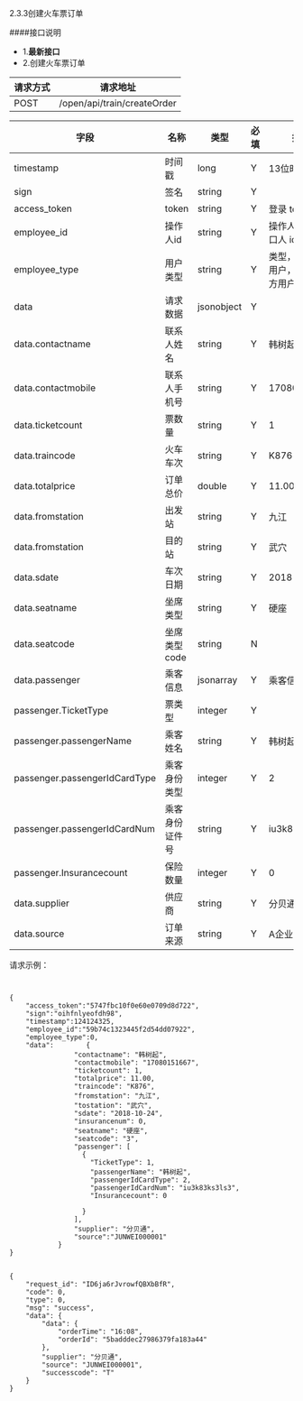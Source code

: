 2.3.3创建火车票订单

####接口说明
- 1.**最新接口**
- 2.创建火车票订单




请求方式|请求地址
----|---
POST|/open/api/train/createOrder


字段|名称|类型|必填|描述
-----|-----|----|----|----
timestamp|时间戳 |long |Y|13位时间戳
sign|签名 |string |Y|
access_token|token | string |Y|登录 token
employee_id| 操作人id|string |Y|操作人id,调用接口人 id
employee_type| 用户类型|string|Y|类型，0为分贝用户，1为第三方用户
data |请求数据| jsonobject |Y|
data.contactname|联系人姓名|string  |Y|韩树起
data.contactmobile|联系人手机号|string  |Y|17080151667
data.ticketcount|票数量|string  |Y|1
data.traincode|火车车次|string  |Y|K876
data.totalprice|订单总价|double  |Y|11.00
data.fromstation|出发站|string  |Y|九江
data.fromstation|目的站|string  |Y|武穴
data.sdate|车次日期|string  |Y|2018-10-24
data.seatname|坐席类型|string  |Y|硬座
data.seatcode|坐席类型code|string  |N|
data.passenger|乘客信息|jsonarray  |Y|乘客信息数据
passenger.TicketType|票类型|integer  |Y|
passenger.passengerName|乘客姓名|string  |Y|韩树起
passenger.passengerIdCardType|乘客身份类型|integer  |Y|2
passenger.passengerIdCardNum|乘客身份证件号|string  |Y|iu3k83ks3ls3
passenger.Insurancecount|保险数量|integer  |Y|0
data.supplier|供应商|string  |Y|分贝通
data.source|订单来源|string  |Y|A企业








请求示例：

```


{
	"access_token":"5747fbc10f0e60e0709d8d722",
	"sign":"oihfnlyeofdh98",
	"timestamp":124124325,
	"employee_id":"59b74c1323445f2d54dd07922",
	"employee_type":0,
	"data":        {
                "contactname": "韩树起",
                "contactmobile": "17080151667",
                "ticketcount": 1,
                "totalprice": 11.00,
                "traincode": "K876",
                "fromstation": "九江",
                "tostation": "武穴",
                "sdate": "2018-10-24",
                "insurancenum": 0,
                "seatname": "硬座",
                "seatcode": "3",
                "passenger": [
                  {
                    "TicketType": 1,
                    "passengerName": "韩树起",
                    "passengerIdCardType": 2,
                    "passengerIdCardNum": "iu3k83ks3ls3",
                    "Insurancecount": 0
                    
                  }
                ],
                "supplier": "分贝通",
                "source":"JUNWEI000001"
            }
}


```






```
{
    "request_id": "ID6ja6rJvrowfQBXbBfR",
    "code": 0,
    "type": 0,
    "msg": "success",
    "data": {
        "data": {
            "orderTime": "16:08",
            "orderId": "5badddec27986379fa183a44"
        },
        "supplier": "分贝通",
        "source": "JUNWEI000001",
        "successcode": "T"
    }
}


```




